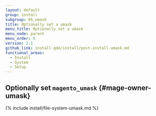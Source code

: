 ```yaml
---
layout: default
group: install
subgroup: 05_umask
title: Optionally set a umask
menu_title: Optionally set a umask
menu_node: parent
menu_order: 5
version: 2.1
github_link: install-gde/install/post-install-umask.md
functional_areas:
  - Install
  - System
  - Setup
---
```


## Optionally set `magento_umask` {#mage-owner-umask}

{% include install/file-system-umask.md %}
